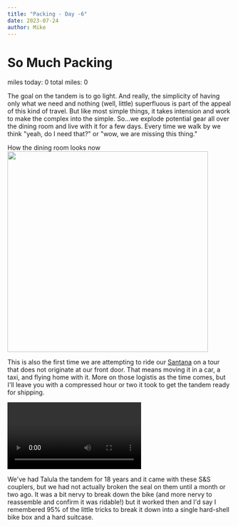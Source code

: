 ```yaml
---
title: "Packing - Day -6"
date: 2023-07-24
author: Mike
---
```

# So Much Packing
miles today: 0 total miles: 0  

The goal on the tandem is to go light. And really, the simplicity of having only what we need and nothing (well, little) superfluous is part of the appeal of this kind of travel. But like most simple things, it takes intension and work to make the complex into the simple. So...we explode potential gear all over the dining room and live with it for a few days. Every time we walk by we think "yeah, do I need that?" or "wow, we are missing this thing."

How the dining room looks now  
<img src="../../../assets/images/packing.jpg" width=450>

This is also the first time we are attempting to ride our [Santana](https://santanatandem.com/) on a tour that does not originate at our front door. That means moving it in a car, a taxi, and flying home with it. More on those logistis as the time comes, but I'll leave you with a compressed hour or two it took to get the tandem ready for shipping. 

<video src="../../../assets/images/timelapsesmall.mov" controls="controls" style="max-width: 450;">
</video>

We've had Talula the tandem for 18 years and it came with these S&S couplers, but we had not actually broken the seal on them until a month or two ago. It was a bit nervy to break down the bike (and more nervy to reassemble and confirm it was ridable!) but it worked then and I'd say I remembered 95% of the little tricks to break it down into a single hard-shell bike box and a hard suitcase.

<script src="https://giscus.app/client.js"
        data-repo="mnfienen/talulat"
        data-repo-id="R_kgDOJ7VzDA"
        data-category="Comments"
        data-category-id="DIC_kwDOJ7VzDM4CX6LC"
        data-mapping="url"
        data-strict="0"
        data-reactions-enabled="1"
        data-emit-metadata="0"
        data-input-position="top"
        data-theme="preferred_color_scheme"
        data-lang="en"
        crossorigin="anonymous"
        async>
</script>
